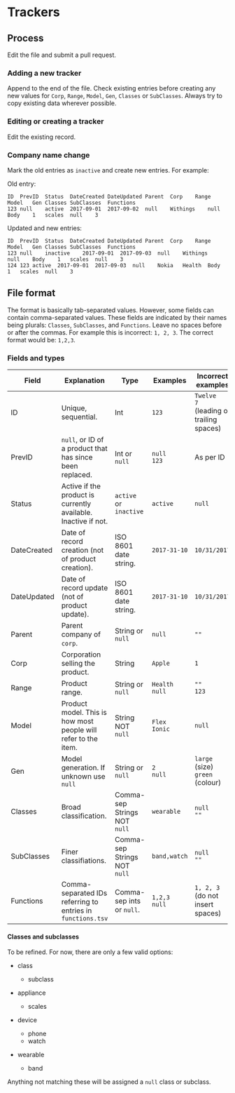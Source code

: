 # Trackers

## Process

Edit the file and submit a pull request.


### Adding a new tracker

Append to the end of the file. Check existing entries before creating any new values for `Corp`, `Range`, `Model`, `Gen`, `Classes` or `SubClasses`. Always try to copy existing data wherever possible.


### Editing or creating a tracker

Edit the existing record.


### Company name change

Mark the old entries as `inactive` and create new entries. For example:

Old entry:

```
ID	PrevID	Status	DateCreated	DateUpdated	Parent	Corp	Range	Model	Gen	Classes	SubClasses	Functions
123	null	active	2017-09-01	2017-09-02	null	Withings	null	Body	1	scales	null	3
```

Updated and new entries:

```
ID	PrevID	Status	DateCreated	DateUpdated	Parent	Corp	Range	Model	Gen	Classes	SubClasses	Functions
123	null	inactive	2017-09-01	2017-09-03	null	Withings	null	Body	1	scales	null	3
124	123	active	2017-09-01	2017-09-03	null	Nokia	Health	Body	1	scales	null	3
```


## File format

The format is basically tab-separated values. However, some fields can contain comma-separated values. These fields are indicated by their names being plurals: `Classes`, `SubClasses`, and `Functions`. Leave no spaces before or after the commas. For example this is incorrect: `1, 2, 3`. The correct format would be: `1,2,3`.


### Fields and types

| Field       | Explanation                                                    | Type                         | Examples           | Incorrect examples                             |
|-------------|----------------------------------------------------------------|------------------------------|--------------------|------------------------------------------------|
| ID          | Unique, sequential.                                            | Int                          | `123`              | `Twelve`<br> `7 ` (leading or trailing spaces) |
| PrevID      | `null`, or ID of a product that has since been replaced.       | Int or `null`                | `null`<br>`123`    | As per ID                                      |
| Status      | Active if the product is currently available. Inactive if not. | `active` or `inactive`       | `active`           | `null`                                         |
| DateCreated | Date of record creation (not of product creation).             | ISO 8601 date string.        | <nobr>`2017-31-10`</nobr>  | `10/31/2017`                           |
| DateUpdated | Date of record update (not of product update).                 | ISO 8601 date string.        | <nobr>`2017-31-10`</nobr>  | `10/31/2017`                           |
| Parent      | Parent company of `corp`.                                      | String or `null`             | `null`             | `""`                                           |
| Corp        | Corporation selling the product.                               | String                       | `Apple`            | `1`                                            |
| Range       | Product range.                                                 | String or `null`             | `Health`<br>`null` | `""`<br>`123`                                  |
| Model       | Product model. This is how most people will refer to the item. | String NOT `null`            | `Flex`<br>`Ionic`  | `null`                                         |
| Gen         | Model generation. If unknown use `null`                        | String or `null`             | `2`<br>`null`      | `large` (size)<br>`green` (colour)             |
| Classes     | Broad classification.                                          | Comma-sep Strings NOT `null` | `wearable`         | `null`<br>`""`                                 |
| SubClasses  | Finer classifiations.                                          | Comma-sep Strings NOT `null` | `band,watch`       | `null`<br>`""`                                 |
| Functions   | Comma-separated IDs referring to entries in `functions.tsv`    | Comma-sep ints or `null`.    | `1,2,3`<br>`null`  | `1, 2, 3` (do not insert spaces)               |

#### Classes and subclasses

To be refined. For now, there are only a few valid options:

  * class
    * subclass

  * appliance
    * scales
  * device
    * phone
    * watch
  * wearable
    * band

Anything not matching these will be assigned a `null` class or subclass.
